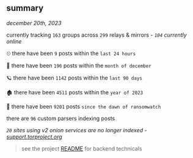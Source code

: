 
## summary
_december 20th, 2023_

currently tracking `163` groups across `299` relays & mirrors - _`104` currently online_

⏲ there have been `9` posts within the `last 24 hours`

🦈 there have been `196` posts within the `month of december`

🪐 there have been `1142` posts within the `last 90 days`

🏚 there have been `4511` posts within the `year of 2023`

🦕 there have been `9201` posts `since the dawn of ransomwatch`

there are `96` custom parsers indexing posts

_`20` sites using v2 onion services are no longer indexed - [support.torproject.org](https://support.torproject.org/onionservices/v2-deprecation/)_

> see the project [README](https://github.com/joshhighet/ransomwatch#ransomwatch--) for backend technicals
